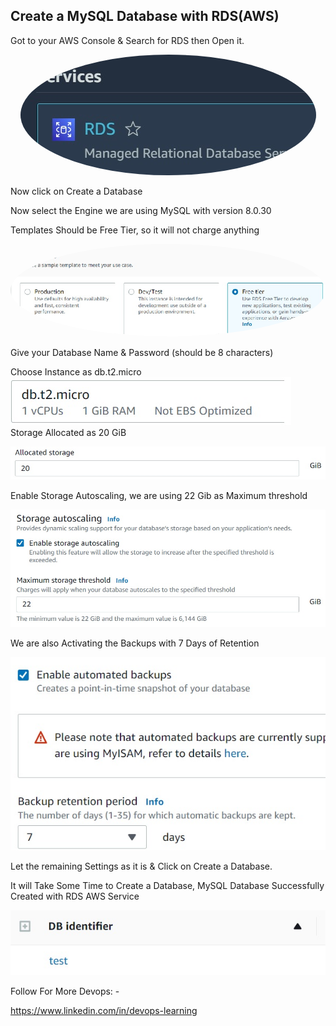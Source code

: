## Create a MySQL Database with RDS(AWS)

Got to your AWS Console & Search for RDS then Open it.
<p align="center"><img src="Images/1.jpg" style="border-radius:50%"/></p>
Now click on Create a Database

Now select the Engine we are using MySQL with version 8.0.30

Templates Should be Free Tier, so it will not charge anything
<p align="center"><img src="Images/2.jpg" style="border-radius:50%"/></p>
Give your Database Name & Password (should be 8 characters)

Choose Instance as db.t2.micro 
</br>
<kbd><img src="Images/3.jpg"/></kbd>
</br>
Storage Allocated as 20 GiB
<p align="center"><img src="Images/4.jpg"/></p>
Enable Storage Autoscaling, we are using 22 Gib as Maximum threshold 
<p align="center"><img src="Images/5.jpg"/></p>
We are also Activating the Backups with 7 Days of Retention 
<p align="center"><img src="Images/6.jpg"/></p>
Let the remaining Settings as it is & Click on Create a Database.

It will Take Some Time to Create a Database, MySQL Database Successfully Created with RDS AWS Service
<p align="center"><img src="Images/7.jpg"/></p>

Follow For More Devops: -

https://www.linkedin.com/in/devops-learning
